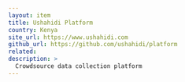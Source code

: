 ```yaml
---
layout: item
title: Ushahidi Platform
country: Kenya
site_url: https://www.ushahidi.com
github_url: https://github.com/ushahidi/platform
related: 
description: >
  Crowdsource data collection platform
---
```

